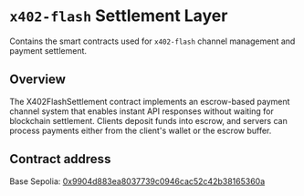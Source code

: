 # `x402-flash` Settlement Layer

Contains the smart contracts used for `x402-flash` channel management and payment settlement.

## Overview

The X402FlashSettlement contract implements an escrow-based payment channel system that enables instant API responses without waiting for blockchain settlement. Clients deposit funds into escrow, and servers can process payments either from the client's wallet or the escrow buffer.

## Contract address

Base Sepolia: [0x9904d883ea8037739c0946cac52c42b38165360a](https://sepolia.basescan.org/address/0x9904d883ea8037739c0946cac52c42b38165360a)